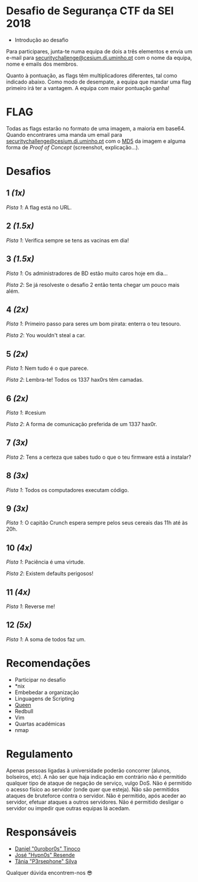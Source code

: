 # Desafio de Segurança CTF da SEI 2018

- Introdução ao desafio

Para participares, junta-te numa equipa de dois a três elementos e envia um e-mail para securitychallenge@cesium.di.uminho.pt com o nome da equipa, nome e emails dos membros.

Quanto à pontuação, as flags têm multiplicadores diferentes, tal como indicado abaixo. Como modo de desempate, a equipa que mandar uma flag primeiro irá ter a vantagem. A equipa com maior pontuação ganha!

# FLAG

Todas as flags estarão no formato de uma imagem, a maioria em base64. Quando encontrares uma manda um email para securitychallenge@cesium.di.uminho.pt com o [MD5] da imagem e alguma forma de _Proof of Concept_ (screenshot, explicação...).

# Desafios
## 1 _(1x)_
_Pista 1_: A flag está no URL.

## 2 _(1.5x)_
_Pista 1_: Verifica sempre se tens as vacinas em dia!

## 3 _(1.5x)_
_Pista 1_: Os administradores de BD estão muito caros hoje em dia...

_Pista 2_: Se já resolveste o desafio 2 então tenta chegar um pouco mais além.

## 4 _(2x)_
_Pista 1_: Primeiro passo para seres um bom pirata: enterra o teu tesouro.

_Pista 2_: You wouldn't steal a car. 

## 5 _(2x)_
_Pista 1_: Nem tudo é o que parece.

_Pista 2_: Lembra-te! Todos os 1337 hax0rs têm camadas.

## 6 _(2x)_
_Pista 1_: #cesium

_Pista 2_: A forma de comunicação preferida de um 1337 hax0r.

## 7 _(3x)_
_Pista 2_: Tens a certeza que sabes tudo o que o teu firmware está a instalar?

## 8 _(3x)_
_Pista 1_: Todos os computadores executam código.

## 9 _(3x)_
_Pista 1_: O capitão Crunch espera sempre pelos seus cereais das 11h até às 20h.

## 10 _(4x)_
_Pista 1_: Paciência é uma virtude.

_Pista 2_: Existem defaults perigosos!

## 11 _(4x)_
_Pista 1_: Reverse me!

## 12 _(5x)_
_Pista 1_: A soma de todos faz um.

# Recomendações
- Participar no desafio
- \*nix
- Embebedar a organização
- Linguagens de Scripting
- [Queen](https://www.youtube.com/watch?v=-tJYN-eG1zk)
- Redbull
- Vim
- Quartas académicas
- nmap

# Regulamento
Apenas pessoas ligadas à universidade poderão concorrer (alunos, bolseiros, etc). A não ser que haja indicação em contrário não é permitido qualquer tipo de ataque de negação de serviço, vulgo DoS. Não é permitido o acesso físico ao servidor (onde quer que esteja). Não são permitidos ataques de bruteforce contra o servidor. Não é permitido, após aceder ao servidor, efetuar ataques a outros servidores. Não é permitido desligar o servidor ou impedir que outras equipas lá acedam.

# Responsáveis
- [Daniel "0urobor0s" Tinoco](https://github.com/0urobor0s)
- [José "Hypn0s" Resende](https://github.com/zepedroresende)
- [Tânia "P3rsephone" Silva](https://github.com/p3rsephone)

Qualquer dúvida encontrem-nos :sunglasses:

[MD5]: https://en.wikipedia.org/wiki/Md5sum
